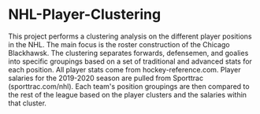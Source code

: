 # NHL-Player-Clustering
This project performs a clustering analysis on the different player positions in the NHL. The main focus is the roster construction of the Chicago Blackhawsk. The clustering separates forwards, defensemen, and goalies into specific groupings based on a set of traditional and advanced stats for each position. All player stats come from hockey-reference.com. Player salaries for the 2019-2020 season are pulled from Sporttrac (sporttrac.com/nhl). Each team's position groupings are then compared to the rest of the league based on the player clusters and the salaries within that cluster.
